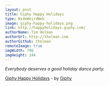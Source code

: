 ```yaml
---
layout: post
title: Giphy Happy Holidays
type: WideWeirdWeb
image: giphy-happy-holidays.png
link: http://happyholidays.giphy.com/
authorName: Tim Holman
authorUrl: http://tholman.com
authorGithub: tholman
remoteImage: true
imgWidth: 796
imgHeight: 144
---
```


_Everybody deserves a good holiday dance party._

[Giphy Happy Holidays](http://happyholidays.giphy.com/) - by [Giphy](http://giphy.com)
